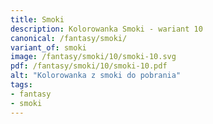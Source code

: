 ```yaml
---
title: Smoki
description: Kolorowanka Smoki - wariant 10
canonical: /fantasy/smoki/
variant_of: smoki
image: /fantasy/smoki/10/smoki-10.svg
pdf: /fantasy/smoki/10/smoki-10.pdf
alt: "Kolorowanka z smoki do pobrania"
tags:
- fantasy
- smoki
---
```

